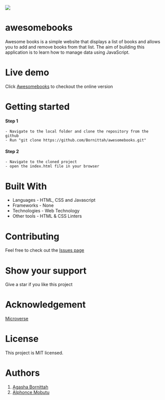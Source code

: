 ![](https://img.shields.io/badge/Microverse-blueviolet)
# awesomebooks
Awesome books is a simple website that displays a list of books and allows you to add and remove books from that list. The aim of building this application is to learn how to manage data using JavaScript.

# Live demo
Click [Awesomebooks](https://bornittah.github.io/awesomebooks/) to checkout the online version

# Getting started
#### Step 1
    - Navigate to the local folder and clone the repository from the github 
    - Run "git clone https://github.com/Bornittah/awesomebooks.git"
#### Step 2
    - Navigate to the cloned project
    - open the index.html file in your browser

# Built With
- Languages - HTML, CSS and Javascript
- Frameworks - None
- Technologies - Web Technology
- Other tools - HTML & CSS Linters

# Contributing
Feel free to check out the [Issues page](https://github.com/Bornittah/awesomebooks/issues)

# Show your support
Give a star if you like this project

# Acknowledgement
 [Microverse](https://www.microverse.org/?grsf=i6yi2m)
 
# License
This project is MIT licensed.

# Authors
1. [Agasha Bornittah](https://github.com/Bornittah)
2. [Alphonce Mobutu](https://github.com/tingamapuro04)